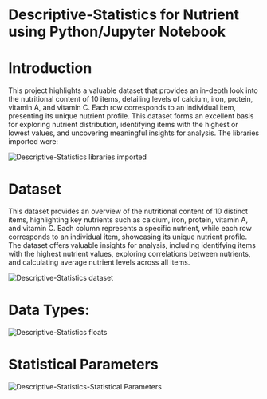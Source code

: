 # Descriptive-Statistics for Nutrient using Python/Jupyter Notebook

# Introduction
This project highlights a valuable dataset that provides an in-depth look into the nutritional content of 10 items, detailing levels of calcium, iron, protein, vitamin A, and vitamin C. Each row corresponds to an individual item, presenting its unique nutrient profile. This dataset forms an excellent basis for exploring nutrient distribution, identifying items with the highest or lowest values, and uncovering meaningful insights for analysis.
The libraries imported were:

 ![Descriptive-Statistics libraries imported](https://github.com/user-attachments/assets/22e55123-1cdf-4ba1-bd7d-b5302c5a9b32)


# Dataset
This dataset provides an overview of the nutritional content of 10 distinct items, highlighting key nutrients such as calcium, iron, protein, vitamin A, and vitamin C. Each column represents a specific nutrient, while each row corresponds to an individual item, showcasing its unique nutrient profile. The dataset offers valuable insights for analysis, including identifying items with the highest nutrient values, exploring correlations between nutrients, and calculating average nutrient levels across all items.

![Descriptive-Statistics dataset](https://github.com/user-attachments/assets/8fd878dd-9c2d-4414-8bee-7f47d930f211)

# Data Types:

![Descriptive-Statistics floats](https://github.com/user-attachments/assets/3434089c-68e7-46d1-b759-085d2d4de133)

# Statistical Parameters

![Descriptive-Statistics-Statistical Parameters](https://github.com/user-attachments/assets/b4771e25-e849-4c03-844e-b9a245685978)
